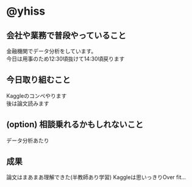 # @yhiss

## 会社や業務で普段やっていること

金融機関でデータ分析をしています。  
今日は用事のため12:30頃抜けて14:30頃戻ります

## 今日取り組むこと

Kaggleのコンペやります  
後は論文読みます

## (option) 相談乗れるかもしれないこと
データ分析あたり

## 成果

論文はまあまあ理解できた(半教師あり学習)
Kaggleは思いっきりOver fit...
